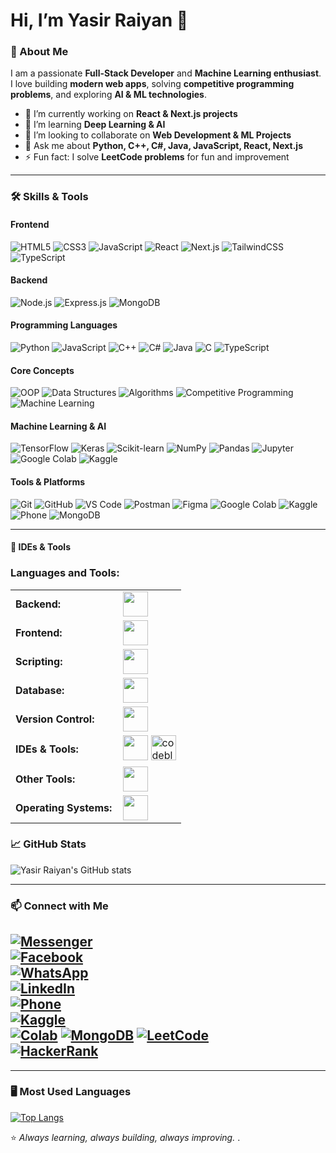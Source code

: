 # Hi, I’m Yasir Raiyan 👋

### 🌟 About Me
I am a passionate **Full-Stack Developer** and **Machine Learning enthusiast**. I love building **modern web apps**, solving **competitive programming problems**, and exploring **AI & ML technologies**.  

- 🔭 I’m currently working on **React & Next.js projects**  
- 🌱 I’m learning **Deep Learning & AI**  
- 👯 I’m looking to collaborate on **Web Development & ML Projects**  
- 💬 Ask me about **Python, C++, C#, Java, JavaScript, React, Next.js**  
- ⚡ Fun fact: I solve **LeetCode problems** for fun and improvement  

---

### 🛠️ Skills & Tools

#### Frontend
![HTML5](https://img.shields.io/badge/-HTML5-black?style=flat-square&logo=html5)
![CSS3](https://img.shields.io/badge/CSS3-black?style=flat-square&logo=css3&logoColor=1572B6)
![JavaScript](https://img.shields.io/badge/-JavaScript-black?style=flat-square&logo=javascript)
![React](https://img.shields.io/badge/-React-black?style=flat-square&logo=react)
![Next.js](https://img.shields.io/badge/-Next.js-black?style=flat-square&logo=nextdotjs)
![TailwindCSS](https://img.shields.io/badge/-TailwindCSS-black?style=flat-square&logo=tailwindcss)
![TypeScript](https://img.shields.io/badge/-TypeScript-black?style=flat-square&logo=typescript)

#### Backend
![Node.js](https://img.shields.io/badge/-Node.js-black?style=flat-square&logo=nodedotjs)
![Express.js](https://img.shields.io/badge/-Express.js-black?style=flat-square&logo=express)
![MongoDB](https://img.shields.io/badge/-MongoDB-black?style=flat-square&logo=mongodb)

#### Programming Languages
![Python](https://img.shields.io/badge/-Python-black?style=flat-square&logo=python)
![JavaScript](https://img.shields.io/badge/-JavaScript-black?style=flat-square&logo=javascript)
![C++](https://img.shields.io/badge/-C++-black?style=flat-square&logo=cplusplus)
![C#](https://img.shields.io/badge/-C%23-black?style=flat-square&logo=csharp)
![Java](https://img.shields.io/badge/-Java-black?style=flat-square&logo=java)
![C](https://img.shields.io/badge/-C-black?style=flat-square&logo=c)
![TypeScript](https://img.shields.io/badge/-TypeScript-black?style=flat-square&logo=typescript)

#### Core Concepts
![OOP](https://img.shields.io/badge/-OOP-black?style=flat-square&logo=oop)
![Data Structures](https://img.shields.io/badge/-Data_Structures-black?style=flat-square&logo=codeproject)
![Algorithms](https://img.shields.io/badge/-Algorithms-black?style=flat-square&logo=algolia)
![Competitive Programming](https://img.shields.io/badge/-Competitive_Programming-black?style=flat-square&logo=codeforces)
![Machine Learning](https://img.shields.io/badge/-Machine_Learning-black?style=flat-square&logo=deeplearning)

#### Machine Learning & AI
![TensorFlow](https://img.shields.io/badge/-TensorFlow-black?style=flat-square&logo=tensorflow)
![Keras](https://img.shields.io/badge/-Keras-black?style=flat-square&logo=keras)
![Scikit-learn](https://img.shields.io/badge/-Scikit--learn-black?style=flat-square&logo=scikitlearn)
![NumPy](https://img.shields.io/badge/-NumPy-black?style=flat-square&logo=numpy)
![Pandas](https://img.shields.io/badge/-Pandas-black?style=flat-square&logo=pandas)
![Jupyter](https://img.shields.io/badge/-Jupyter-black?style=flat-square&logo=jupyter)
![Google Colab](https://img.shields.io/badge/-Colab-black?style=flat-square&logo=googlecolab)
![Kaggle](https://img.shields.io/badge/-Kaggle-black?style=flat-square&logo=kaggle)
#### Tools & Platforms
![Git](https://img.shields.io/badge/-Git-black?style=flat-square&logo=git)
![GitHub](https://img.shields.io/badge/-GitHub-black?style=flat-square&logo=github)
![VS Code](https://img.shields.io/badge/-VS_Code-black?style=flat-square&logo=visualstudiocode)
![Postman](https://img.shields.io/badge/-Postman-black?style=flat-square&logo=postman)
![Figma](https://img.shields.io/badge/-Figma-black?style=flat-square&logo=figma)
![Google Colab](https://img.shields.io/badge/-Colab-black?style=flat-square&logo=googlecolab)
![Kaggle](https://img.shields.io/badge/-Kaggle-black?style=flat-square&logo=kaggle)
![Phone](https://img.shields.io/badge/-Phone-black?style=flat-square&logo=telephone)
![MongoDB](https://img.shields.io/badge/-MongoDB-black?style=flat-square&logo=mongodb)

---
#### 🧠 IDEs & Tools
<h3 align="left">Languages and Tools:</h3>
<table>
    <tr>
        <td style="font-weight: bold; padding-right: 10px; vertical-align: center; border: none;">Backend:</td>
        <td><img height="40" src="https://skillicons.dev/icons?i=nodejs,express,vite,postman"/></td>
    </tr>
    <tr>
        <td style="font-weight: bold; padding-right: 10px; vertical-align: center;">Frontend:</td>
        <td><img height="40" src="https://skillicons.dev/icons?i=html,css,js,react,next,ts,tailwind"/></td>
    </tr>
    <tr>
        <td style="font-weight: bold; padding-right: 10px; vertical-align: center;">Scripting:</td>
        <td><img height="40" src="https://skillicons.dev/icons?i=c,cpp,java,cs,python,js,ts"/></td>
    </tr>
    <tr>
        <td style="font-weight: bold; padding-right: 10px; vertical-align: center; border: none;">Database:</td>
        <td><img height="40" src="https://skillicons.dev/icons?i=mongodb"/></td>
    </tr>
    <tr>
        <td style="font-weight: bold; padding-right: 10px; vertical-align: center; border: none;">Version Control:</td>
        <td><img height="40" src="https://skillicons.dev/icons?i=git,github"/></td>
    </tr>
    <tr>
        <td style="font-weight: bold; padding-right: 10px; vertical-align: center; border: none;">IDEs & Tools:</td>
        <td>
            <img height="40" src="https://skillicons.dev/icons?i=vscode,visualstudio,intellij,netbeans,vite,postman,java,pycharm"/>
             <img height="40" src="https://upload.wikimedia.org/wikipedia/commons/thumb/5/51/CodeBlocks_Logo.svg/512px-CodeBlocks_Logo.svg.png" alt="codeblocks"/>
        </td>
    </tr>
    <tr>
        <td style="font-weight: bold; padding-right: 10px; vertical-align: center; border: none;">Other Tools:</td>
        <td><img height="40" src="https://skillicons.dev/icons?i=bash"/></td>
    </tr>
    <tr>
        <td style="font-weight: bold; padding-right: 10px; vertical-align: center; border: none;">Operating Systems:</td>
        <td><img height="40" src="https://skillicons.dev/icons?i=windows,ubuntu"/></td>
    </tr>
</table>






### 📈 GitHub Stats
![Yasir Raiyan's GitHub stats](https://github-readme-stats.vercel.app/api?username=Yasirraiyan&show_icons=true&theme=radical)

---

### 📫 Connect with Me

[![Messenger](https://img.shields.io/badge/-Messenger-blue?style=flat-square&logo=facebook-messenger&logoColor=white)](https://www.messenger.com/e2ee/t/29267772716202806)  
[![Facebook](https://img.shields.io/badge/-Facebook-blue?style=flat-square&logo=facebook&logoColor=white)](https://www.facebook.com/yasir.raiyan.54)  
[![WhatsApp](https://img.shields.io/badge/-WhatsApp-green?style=flat-square&logo=whatsapp&logoColor=white)](tel:01407841543)  
[![LinkedIn](https://img.shields.io/badge/-LinkedIn-blue?style=flat-square&logo=linkedin&logoColor=white)](https://www.linkedin.com/in/yasir-raiyan-a7b234358/)  
[![Phone](https://img.shields.io/badge/-Phone-black?style=flat-square&logo=telephone&logoColor=white)](tel:01407841543)  
[![Kaggle](https://img.shields.io/badge/-Kaggle-black?style=flat-square&logo=kaggle)](https://www.kaggle.com/muhammadyasirraiyan)  
[![Colab](https://img.shields.io/badge/-Google_Colab-black?style=flat-square&logo=googlecolab)](https://colab.research.google.com/)
[![MongoDB](https://img.shields.io/badge/-MongoDB-green?style=flat-square&logo=mongodb&logoColor=white)](https://account.mongodb.com/account/profile/info)
[![LeetCode](https://img.shields.io/badge/-LeetCode-black?style=flat-square&logo=leetcode&logoColor=white)](https://leetcode.com/u/yasirraiyan/)  
[![HackerRank](https://img.shields.io/badge/-HackerRank-black?style=flat-square&logo=hackerrank&logoColor=white)](https://www.hackerrank.com/profile/yasirraiyan)  
---
---

### 🖥️ Most Used Languages

<!-- GitHub Readme Stats Language Card -->
[![Top Langs](https://github-readme-stats.vercel.app/api/top-langs/?username=Yasirraiyan&layout=compact&langs_count=10&theme=radical)](https://github.com/Yasirraiyan)

⭐ *Always learning, always building, always improving.*
.
